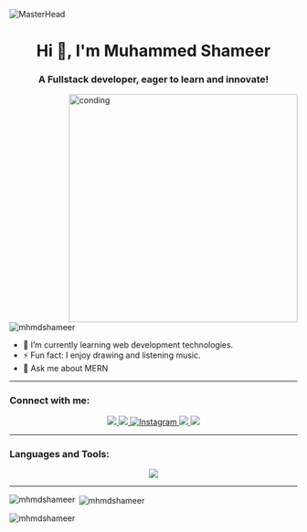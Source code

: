 ![MasterHead](https://user-images.githubusercontent.com/10498744/210012254-234538ff-d198-48aa-8964-37e6fd45d227.gif)  <h1 align="center">Hi 👋, I'm Muhammed Shameer</h1> <h3 align="center">A Fullstack developer, eager to learn and innovate!</h3>    <img align="right" alt="conding" width="400" src="https://user-images.githubusercontent.com/74038190/219923809-b86dc415-a0c2-4a38-bc88-ad6cf06395a8.gif"/> <p align="left"> <img src="https://komarev.com/ghpvc/?username=mhmdshameer&label=Profile%20views&color=0e75b6&style=flat" alt="mhmdshameer" /> </p>
 <div display= "flex"; align= "left";">   <ul listStyleType="none" padding: 0; margin: 0;">     <li>🌱 I’m currently learning web development technologies.</li>     <li>⚡ Fun fact: I enjoy drawing and listening music.</li>     <li>💬 Ask me about MERN</li>   </ul> </div>  <hr/> <div align="center">   <h3 align="left">Connect with me:</h3>
<div align="center">    <a href="mailto:pedro.sales.mhmdshameerpm@gmail.com">     <img src="https://img.shields.io/badge/Gmail-333333?style=for-the-badge&logo=gmail&logoColor=red" />   </a>   <a href="https://www.linkedin.com/in/mhmd-shameer/" target="_blank">     <img src="https://img.shields.io/badge/LinkedIn-0077B5?style=for-the-badge&logo=linkedin&logoColor=white" target="_blank" />   </a>
  <a href="https://www.instagram.com/muhmdshameer" target="_blank">
    <img src="https://img.shields.io/badge/Instagram-E4405F?style=for-the-badge&logo=instagram&logoColor=white" alt="Instagram" />
</a>  <a href="https://www.facebook.com/pm.m.shameer" target="_blank">              <img src="https://img.shields.io/badge/Facebook-3b5998?style=for-the-badge&logo=facebook&logoColor=white" target="_blank" />    </a>  <a href="https://x.com/muhmdshameer" target="_blank">
    <img src="https://img.shields.io/badge/X-1DA1F2?style=for-the-badge&logo=twitter&logoColor=white" target="_blank" />
</a> </div> 
</div>  <hr/>  <h3 align="left">Languages and Tools:</h3> <div align="center">     <img src="https://skillicons.dev/icons?i=cpp,javascript,mongodb,express,nodejs,react,next,tailwind,typescript,redux,postgresql,bootstrap,mui,html,css,java,vite,photoshop,figma,postman,github&perline=8" /> <br> </div> <hr/>   <p><img align="left" src="https://github-readme-stats.vercel.app/api/top-langs?username=mhmdshameer&show_icons=true&locale=en&layout=compact&theme=dark" alt="mhmdshameer" /></p>   <p>&nbsp;<img align="center" src="https://github-readme-stats.vercel.app/api?username=mhmdshameer&show_icons=true&locale=en&theme=dark" alt="mhmdshameer" /></p>   <p><img align="center" src="https://github-readme-streak-stats.herokuapp.com/?user=mhmdshameer&theme=dark" alt="mhmdshameer" /></p>
